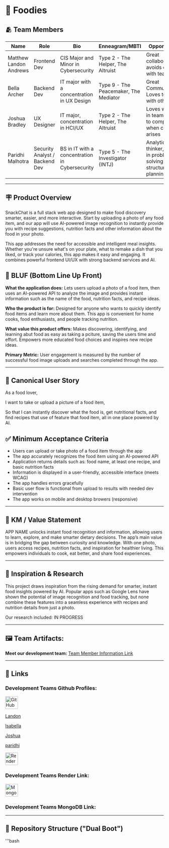 # 🍔 Foodies 

## 🫂 Team Members
| Name | Role | Bio | Enneagram/MBTI | Opportunities | Career Path |
|------|------|-----|----------------|---------------|-------------|
| Matthew Landon Andrews | Frontend Dev | CIS Major and Minor in Cybersecurity | Type 2 - The Helper, The Altruist | Great collaborator, avoids conflict with teamates | Pentester |
| Bella Archer | Backend Dev | IT major with a concentration in UX Design | Type 9 - The Peacemaker, The Mediator | Great Communication, Loves to work with others | UX/UI Designer |
| Joshua Bradley | UX Designer | IT major, concentration in HCI/UX | Type 2 - The Helper, The Altruist | Loves working in teams, willing to compromise when conflict arises | UX/Interaction Designer |
| Paridhi Malhotra | Security Analyst / Backend Dev | BS in IT with a concentration in Cybersecurity | Type 5 - The Investigator (INTJ) | Analytical thinker, excels in problem solving and structured planning | Cybersecurity Analyst / SOC Specialist |



---

## 🪧 Product Overview

SnackChat is a full stack web app designed to make food discovery smarter, easier, and more interactive. Start by uploading a photo of any food item, and our app will use AI-powered image recognition to instantly provide you with recipe suggestions, nutrition facts and other information about the food in your photo.

This app addresses the need for accessible and intelligent meal insights. Whether you're unsure what's on your plate, what to remake a dish that you liked, or track your calories, this app makes it easy and engaging. It combines powerful frontend UI/UX with strong backend services and AI.

## 🐢 BLUF (Bottom Line Up Front) 
**What the application does:** Lets users upload a photo of a food item, then uses an AI-powered API to analyze the image and provides instant information such as the name of the food, nutrition facts, and recipe ideas.


**Who the product is for:** Designed for anyone who wants to quickly identify food items and learn more about them. This app is convenient for home cooks, food enthusiasts, and people tracking nutrition.


**What value this product offers:** Makes discovering, identifying, and learning abut food as easy as taking a pciture, saving the users time and effort. Empowers more educated food choices and inspires new recipe ideas.


**Primary Metric:** User engagement is measured by the number of successful food image uploads and searches completed through the app.



---


## 📖 Canonical User Story

As a food lover,

I want to take or upload a picture of a food item,

So that I can instantly discover what the food is, get nutritional facts, and find recipes that use of feature that food item, all in one place powered by AI.

## ✅ Minimum Acceptance Criteria

- Users can upload or take photo of a food item through the app
- The app accurately recognizes the food item using an AI-powered API
- Application returns details such as: food name, at least one recipe, and basic nutrition facts
- Information is displayed in a user-friendly, accessible interface (meets WCAG)
- The app handles errors gracefully
- Basic user flow is functional from upload to results with needed dev intervention
- The app works on mobile and desktop browers (responsive)

---

## 👣 KM / Value Statement

APP NAME unlocks instant food recognition and information, allowing users to learn, explore, and make smarter dietary decisions. The app’s main value is in bridging the gap between curiosity and knowledge. With one photo, users access recipes, nutrition facts, and inspiration for healthier living. This empowers individuals to cook, eat better, and share food experiences.


---


## 🔬 Inspiration & Research

This project draws inspiration from the rising demand for smarter, instant food insights powered by AI. Popular apps such as Google Lens have shown the potential of image recognition and food tracking, but none combine these features into a seamless experience with recipes and nutrition details from just a photo.

Our research included: IN PROGRESS




---
## 🖼️ Team Artifacts:
**Meet our development team:**
[Team Member Information Link](https://github.com/mandrews3/Team-Project-2/wiki/Team-Members)






---

## 🔗 Links
### **Development Teams Github Profiles:**
<img src="https://github.githubassets.com/images/modules/logos_page/GitHub-Mark.png" width="40" alt="GitHub Logo">

[Landon](https://github.com/mandrews3)

[Isabella](https://github.com/iarcher444)

[Joshua](https://github.com/joshuabrad03)

[paridhi](https://github.com/pmalhotra21)


<img src="https://th.bing.com/th/id/OIP.Y4qX1QgOTt33Z6-TwEkRkAHaDK?w=291&h=61&c=7&r=0&o=7&cb=12&pid=1.7&rm=3" alt="Render Logo" width="40">


### **Development Teams Render Link:**




<img src="https://webimages.mongodb.com/_com_assets/cms/mongodb-logo-rgb-j6w271g1xn.jpg" alt="MongoDB Logo" width="40">

### **Development Teams MongoDB Link:**









---

## 🌲 Repository Structure ("Dual Boot")


'''bash







